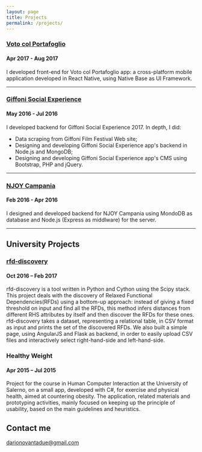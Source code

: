 ```yaml
---
layout: page
title: Projects
permalink: /projects/
---
```


### [Voto col Portafoglio](https://itunes.apple.com/it/app/voto-col-portafoglio/id1244405835?mt=8) 
#### Apr 2017 - Aug 2017
I developed front-end for Voto col Portafoglio app: a cross-platform mobile application developed in React Native, using Native Base as UI Framework.

***


### [Giffoni Social Experience](https://play.google.com/store/apps/details?id=com.ionicframework.gffapp387189&hl=en) 
#### May 2016 - Jul 2016
I developed backend for Giffoni Social Experience 2017. In depth, I did:
 - Data scraping from Giffoni Film Festival Web site;
 - Designing and developing Giffoni Social Experience app's backend in Node.js and MongoDB;
 - Designing and developing Giffoni Social Experience app's CMS using Bootstrap, PHP and jQuery.

***

### [NJOY Campania](https://play.google.com/store/apps/details?id=it.njoy.campania)
#### Feb 2016 - Apr 2016
I designed and developed backend for NJOY Campania using MondoDB as database and Node.js (Express as middlware) for the server.

***

## University Projects


### [rfd-discovery ](https://www.slideshare.net/DarioDiPasquale/rfddiscovery-italian)
#### Oct 2016 – Feb 2017

  rfd-discovery is a tool written in Python and Cython using the Scipy stack.
This project deals with the discovery of Relaxed Functional Dependencies(RFDs) using a bottom-up approach: instead of giving a fixed threshold on input and find all the RFDs, this method infers distances from different RHS attributes by itself and then discover the RFDs for these ones.
rfd-discovery takes a dataset, representing a relational table, in CSV format as input and prints the set of the discovered RFDs.
We also built a simple page, using AngularJS and Flask as backend, in order to easily upload CSV files and interactively select right-hand-side and left-hand-side.


### Healthy Weight
#### Apr 2015 – Jul 2015

  Project for the course in Human Computer Interaction at the University of Salerno, on a small app, developed with C#, for exercise and physical health, aimed at countering obesity. The application, related materials and prototyping activities, mainly focused on keeping up the principle of usability, based on the main guidelines and heuristics.



## Contact me

[darionovantadue@gmail.com](mailto:darionovantadue@gmail.com)
